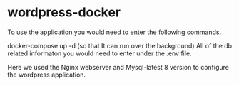 # wordpress-docker
To use the application you would need to enter the following commands.

docker-compose up -d (so that It can run over the background)
All of the db related informaton you would need to enter under the .env file.

Here we used the Nginx webserver and Mysql-latest 8 version to configure the wordpress application.
